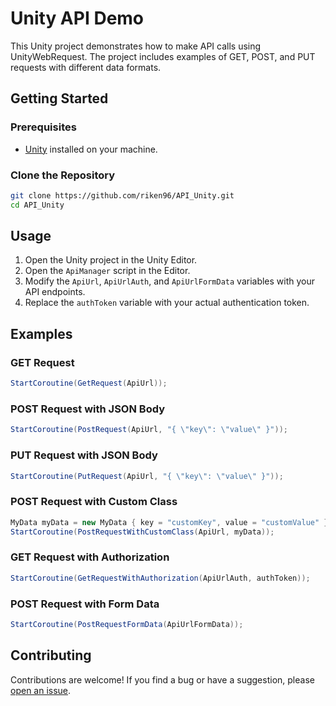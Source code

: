 
# Unity API Demo

This Unity project demonstrates how to make API calls using UnityWebRequest. The project includes examples of GET, POST, and PUT requests with different data formats.

## Getting Started

### Prerequisites

- [Unity](https://unity.com/) installed on your machine.

### Clone the Repository

```bash
git clone https://github.com/riken96/API_Unity.git
cd API_Unity
```

## Usage

1. Open the Unity project in the Unity Editor.
2. Open the `ApiManager` script in the Editor.
3. Modify the `ApiUrl`, `ApiUrlAuth`, and `ApiUrlFormData` variables with your API endpoints.
4. Replace the `authToken` variable with your actual authentication token.

## Examples

### GET Request

```csharp
StartCoroutine(GetRequest(ApiUrl));
```

### POST Request with JSON Body

```csharp
StartCoroutine(PostRequest(ApiUrl, "{ \"key\": \"value\" }"));
```

### PUT Request with JSON Body

```csharp
StartCoroutine(PutRequest(ApiUrl, "{ \"key\": \"value\" }"));
```

### POST Request with Custom Class

```csharp
MyData myData = new MyData { key = "customKey", value = "customValue" };
StartCoroutine(PostRequestWithCustomClass(ApiUrl, myData));
```

### GET Request with Authorization

```csharp
StartCoroutine(GetRequestWithAuthorization(ApiUrlAuth, authToken));
```

### POST Request with Form Data

```csharp
StartCoroutine(PostRequestFormData(ApiUrlFormData));
```

## Contributing

Contributions are welcome! If you find a bug or have a suggestion, please [open an issue](https://github.com/riken96/API_Unity/issues).


